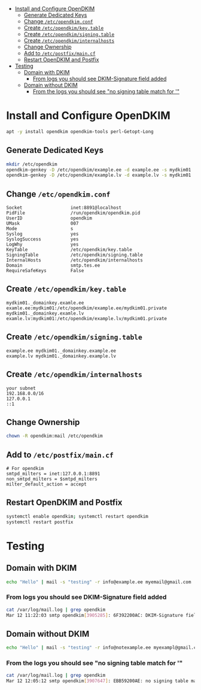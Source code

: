 - [Install and Configure OpenDKIM](#install-and-configure-opendkim)
  - [Generate Dedicated Keys](#generate-dedicated-keys)
  - [Change `/etc/opendkim.conf`](#change-etcopendkimconf)
  - [Create `/etc/opendkim/key.table`](#create-etcopendkimkeytable)
  - [Create `/etc/opendkim/signing.table`](#create-etcopendkimsigningtable)
  - [Create `/etc/opendkim/internalhosts`](#create-etcopendkiminternalhosts)
  - [Change Ownership](#change-ownership)
  - [Add to `/etc/postfix/main.cf`](#add-to-etcpostfixmaincf)
  - [Restart OpenDKIM and Postfix](#restart-opendkim-and-postfix)
- [Testing](#testing)
  - [Domain with DKIM](#domain-with-dkim)
    - [From logs you should see DKIM-Signature field added](#from-logs-you-should-see-dkim-signature-field-added)
  - [Domain without DKIM](#domain-without-dkim)
    - [From the logs you should see "no signing table match for '"](#from-the-logs-you-should-see-no-signing-table-match-for-)


# Install and Configure OpenDKIM

```bash
apt -y install opendkim opendkim-tools perl-Getopt-Long
```

## Generate Dedicated Keys

```bash
mkdir /etc/opendkim
opendkim-genkey -D /etc/opendkim/example.ee -d example.ee -s mydkim01
opendkim-genkey -D /etc/opendkim/example.lv -d example.lv -s mydkim01
```

## Change `/etc/opendkim.conf`

```
Socket                  inet:8891@localhost
PidFile                 /run/opendkim/opendkim.pid
UserID                  opendkim
UMask                   007
Mode                    s
Syslog                  yes
SyslogSuccess           yes
LogWhy                  yes
KeyTable                /etc/opendkim/key.table
SigningTable            /etc/opendkim/signing.table
InternalHosts           /etc/opendkim/internalhosts
Domain                  smtp.tes.ee
RequireSafeKeys         False
```

## Create `/etc/opendkim/key.table`

```
mydkim01._domainkey.examle.ee examle.ee:mydkim01:/etc/opendkim/example.ee/mydkim01.private
mydkim01._domainkey.examle.lv examle.lv:mydkim01:/etc/opendkim/example.lv/mydkim01.private
```

## Create `/etc/opendkim/signing.table`

```
example.ee mydkim01._domainkey.example.ee
example.lv mydkim01._domainkey.example.lv
```

## Create `/etc/opendkim/internalhosts`

```
your subnet
192.168.0.0/16
127.0.0.1
::1
```

## Change Ownership

```bash
chown -R opendkim:mail /etc/opendkim
```

## Add to `/etc/postfix/main.cf`

```plaintext
# For opendkim
smtpd_milters = inet:127.0.0.1:8891
non_smtpd_milters = $smtpd_milters
milter_default_action = accept
```

## Restart OpenDKIM and Postfix

```bash
systemctl enable opendkim; systemctl restart opendkim
systemctl restart postfix
```

# Testing

## Domain with DKIM

```bash
echo "Hello" | mail -s "testing" -r info@example.ee myemail@gmail.com
```

### From logs you should see DKIM-Signature field added

```bash
cat /var/log/mail.log | grep opendkim
Mar 12 11:22:03 smtp opendkim[3905285]: 6F392200AC: DKIM-Signature field added (s=mydkim01, d=example.ee)
```


## Domain without DKIM

```bash
echo "Hello" | mail -s "testing" -r info@notexample.ee myexampl@gmail.com
```

### From the logs you should see "no signing table match for '"

```bash
cat /var/log/mail.log | grep opendkim
Mar 12 12:05:12 smtp opendkim[3907647]: EBB59200AE: no signing table match for 'info@notexample.ee'
```



